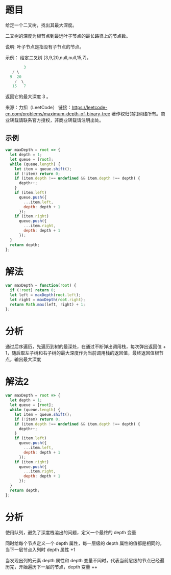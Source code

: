 
# 题目

给定一个二叉树，找出其最大深度。

二叉树的深度为根节点到最远叶子节点的最长路径上的节点数。

说明: 叶子节点是指没有子节点的节点。

示例：
给定二叉树 [3,9,20,null,null,15,7]，

```java
		3
   / \
  9  20
    /  \
   15   7
```

返回它的最大深度 3 。

来源：力扣（LeetCode）
链接：https://leetcode-cn.com/problems/maximum-depth-of-binary-tree
著作权归领扣网络所有。商业转载请联系官方授权，非商业转载请注明出处。

## 示例

```javascript
var maxDepth = root => {
  let depth = 1;
  let queue = [root];
  while (queue.length) {
    let item = queue.shift();
    if (!item) return 0;
    if (item.depth !== undefined && item.depth !== depth) {
      depth++;
    }
    if (item.left)
      queue.push({
        ...item.left,
        depth: depth + 1
      });
    if (item.right)
      queue.push({
        ...item.right,
        depth: depth + 1
      });
  }
  return depth;
};
```

# 解法

```javascript
var maxDepth = function(root) {
  if (!root) return 0;
  let left = maxDepth(root.left);
  let right = maxDepth(root.right);
  return Math.max(left, right) + 1;
};
```

# 分析

通过后序遍历，先遍历到树的最深处，在通过不断弹出调用栈，每次弹出返回值 + 1，随后取左子树和右子树的最大深度作为当前调用栈的返回值，最终返回值根节点，输出最大深度

# 解法2

```javascript
var maxDepth = root => {
  let depth = 1;
  let queue = [root];
  while (queue.length) {
    let item = queue.shift();
    if (!item) return 0;
    if (item.depth !== undefined && item.depth !== depth) {
      depth++;
    }
    if (item.left)
      queue.push({
        ...item.left,
        depth: depth + 1
      });
    if (item.right)
      queue.push({
        ...item.right,
        depth: depth + 1
      });
  }
  return depth;
};

```

# 分析

使用队列，避免了深度栈溢出的问题，定义一个最终的 depth 变量

同时给每个节点定义一个 depth 属性，每一层级的 depth 属性的值都是相同的，当下一层节点入列时 depth 属性 +1

当发现出列的元素 depth 属性和 depth 变量不同时，代表当前层级的节点已经遍历完，开始遍历下一层的节点，depth 变量 ++